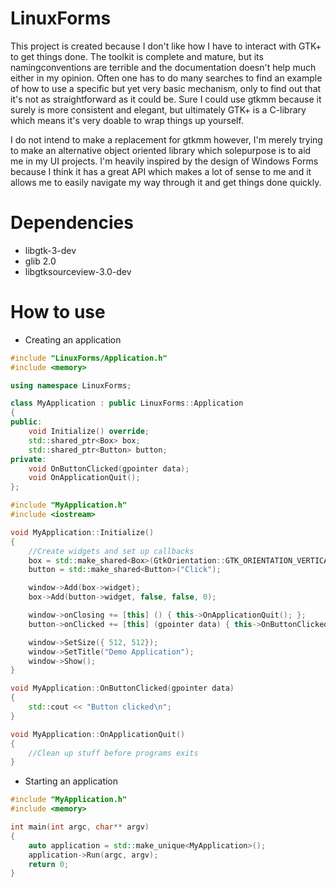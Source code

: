 # LinuxForms

This project is created because I don't like how I have to interact with GTK+ to get things done. The toolkit is complete and mature, but its namingconventions are terrible and the documentation doesn't help much either in my opinion. Often one has to do many searches to find an example of how to use a specific but yet very basic mechanism, only to find out that it's not as straightforward as it could be. Sure I could use gtkmm because it surely is more consistent and elegant, but ultimately GTK+ is a C-library which means it's very doable to wrap things up yourself.

I do not intend to make a replacement for gtkmm however, I'm merely trying to make an alternative object oriented library which solepurpose is to aid me in my UI projects. I'm heavily inspired by the design of Windows Forms because I think it has a great API which makes a lot of sense to me and it allows me to easily navigate my way through it and get things done quickly.

# Dependencies
- libgtk-3-dev
- glib 2.0
- libgtksourceview-3.0-dev

# How to use


- Creating an application
```cpp
#include "LinuxForms/Application.h"
#include <memory>

using namespace LinuxForms;

class MyApplication : public LinuxForms::Application
{
public:
    void Initialize() override;
    std::shared_ptr<Box> box;
    std::shared_ptr<Button> button;
private:
    void OnButtonClicked(gpointer data);
    void OnApplicationQuit();
};
```

```cpp
#include "MyApplication.h"
#include <iostream>

void MyApplication::Initialize()
{
    //Create widgets and set up callbacks
    box = std::make_shared<Box>(GtkOrientation::GTK_ORIENTATION_VERTICAL, 0, false);
    button = std::make_shared<Button>("Click");

    window->Add(box->widget);
    box->Add(button->widget, false, false, 0);

    window->onClosing += [this] () { this->OnApplicationQuit(); };
    button->onClicked += [this] (gpointer data) { this->OnButtonClicked(data); };

    window->SetSize({ 512, 512});
    window->SetTitle("Demo Application");
    window->Show();
}

void MyApplication::OnButtonClicked(gpointer data)
{
    std::cout << "Button clicked\n";
}

void MyApplication::OnApplicationQuit()
{
    //Clean up stuff before programs exits
}
```

- Starting an application
```cpp
#include "MyApplication.h"
#include <memory>

int main(int argc, char** argv)
{
    auto application = std::make_unique<MyApplication>();
    application->Run(argc, argv);
    return 0;
}
```
